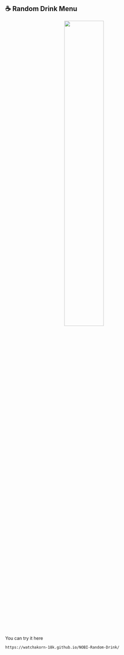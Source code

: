 ## ☕ Random Drink Menu

<p align="center">
<img  src="https://watchakorn-18k.github.io/NOBI-Random-Drink/main.jpg" width="50%"/>
</p>
You can try it here

````
https://watchakorn-18k.github.io/NOBI-Random-Drink/
````

